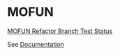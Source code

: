 # MOFUN

[MOFUN Refactor Branch Test Status](https://github.com/paulboone/mofun/actions/workflows/python-app.yml/badge.svg?branch=refactor2)

See [Documentation](https://paulboone.github.io/mofun/)
